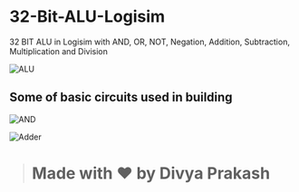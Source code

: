 # 32-Bit-ALU-Logisim
32 BIT ALU in Logisim with AND, OR, NOT, Negation, Addition, Subtraction, Multiplication and Division

![ALU](https://raw.githubusercontent.com/divyaprakashrx/32-Bit-ALU-Logisim/main/Screenshots/ALU.png)

## Some of basic circuits used in building

![AND](https://raw.githubusercontent.com/divyaprakashrx/32-Bit-ALU-Logisim/main/Screenshots/AND.png)

![Adder](https://raw.githubusercontent.com/divyaprakashrx/32-Bit-ALU-Logisim/main/Screenshots/Adder.png)

> # Made with ❤ by Divya Prakash
